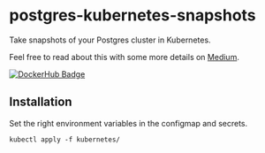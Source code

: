 # postgres-kubernetes-snapshots
Take snapshots of your Postgres cluster in Kubernetes.

Feel free to read about this with some more details on [Medium](https://medium.com/axons/essential-kubernetes-tools-94503209d1cb).

[![DockerHub Badge](https://dockeri.co/image/bouwe/postgres-kubernetes-snapshots)](https://hub.docker.com/r/bouwe/postgres-kubernetes-snapshots)

## Installation
Set the right environment variables in the configmap and secrets.

```
kubectl apply -f kubernetes/
```
